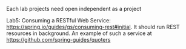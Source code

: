 Each lab projects need open independent as a project

Lab5: Consuming a RESTful Web Service: https://spring.io/guides/gs/consuming-rest#initial. 
It should run REST resources in background.
An example of such a service at https://github.com/spring-guides/quoters
